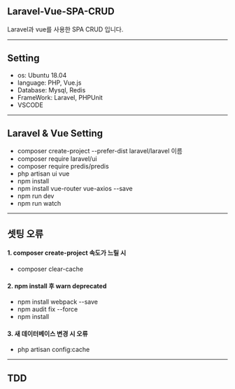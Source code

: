 ## Laravel-Vue-SPA-CRUD
Laravel과 vue를 사용한 SPA CRUD 입니다.

---
## Setting
- os: Ubuntu 18.04
- language: PHP, Vue.js
- Database: Mysql, Redis
- FrameWork: Laravel, PHPUnit
- VSCODE

---
## Laravel & Vue Setting
- composer create-project --prefer-dist laravel/laravel 이름
- composer require laravel/ui
- composer require predis/predis
- php artisan ui vue
- npm install
- npm install vue-router vue-axios --save
- npm run dev
- npm run watch

---
## 셋팅 오류
#### 1. composer create-project 속도가 느릴 시
- composer clear-cache

#### 2. npm install 후 warn deprecated 
- npm install webpack --save
- npm audit fix --force
- npm install

#### 3. 새 데이터베이스 변경 시 오류
- php artisan config:cache

---
## TDD
